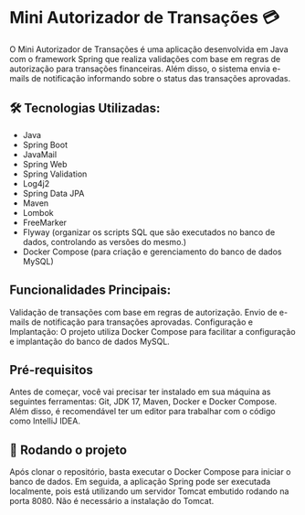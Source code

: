 # Mini Autorizador de Transações 💳

O Mini Autorizador de Transações é uma aplicação desenvolvida em Java com o framework Spring que realiza validações com base em regras de autorização para transações financeiras. 
Além disso, o sistema envia e-mails de notificação informando sobre o status das transações aprovadas.

## 🛠 Tecnologias Utilizadas:

- Java
- Spring Boot
- JavaMail
- Spring Web
- Spring Validation
- Log4j2
- Spring Data JPA
- Maven
- Lombok
- FreeMarker
- Flyway (organizar os scripts SQL que são executados no banco de dados, controlando as versões do mesmo.)
- Docker Compose (para criação e gerenciamento do banco de dados MySQL)

## Funcionalidades Principais:

Validação de transações com base em regras de autorização.
Envio de e-mails de notificação para transações aprovadas.
Configuração e Implantação:
O projeto utiliza Docker Compose para facilitar a configuração e implantação do banco de dados MySQL. 

## Pré-requisitos

Antes de começar, você vai precisar ter instalado em sua máquina as seguintes ferramentas: Git, JDK 17, Maven,
Docker e Docker Compose. Além disso, é recomendável ter um editor para trabalhar com o código como IntelliJ IDEA.

## 🎲 Rodando o projeto

Após clonar o repositório, basta executar o Docker Compose para iniciar o banco de dados.
Em seguida, a aplicação Spring pode ser executada localmente, pois está utilizando um servidor Tomcat embutido
rodando na porta 8080. Não é necessário a instalação do Tomcat.
